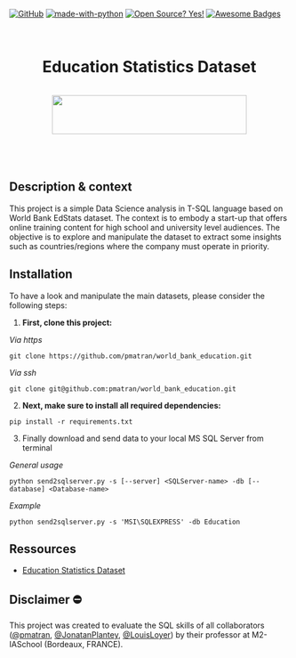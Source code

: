 

[![GitHub](https://badgen.net/badge/icon/github?icon=github&label)](https://github.com)
[![made-with-python](https://img.shields.io/badge/Made%20with-Python-1f425f.svg)](https://www.python.org/)
[![Open Source? Yes!](https://badgen.net/badge/Open%20Source%20%3F/Yes%21/blue?icon=github)](https://github.com/Naereen/badges/)
[![Awesome Badges](https://img.shields.io/badge/badges-awesome-green.svg)](https://github.com/Naereen/badges)


<br>
<H1 align="center">
	<b>Education Statistics Dataset</b>
	<br>
	<br>
	<img height="70" width="350" src="https://upload.wikimedia.org/wikipedia/commons/8/87/The_World_Bank_logo.svg">
</H1>
<br>
<br>


Description & context
-----------------------------------------------
This project is a simple Data Science analysis in T-SQL language based on World Bank EdStats dataset.
The context is to embody a start-up that offers online training content for high school and university level audiences.
The objective is to explore and manipulate the dataset to extract some insights such as countries/regions where the company must operate in priority.


Installation
------------------------------------------------
To have a look and manipulate the main datasets, please consider the following steps:

1. **First, clone this project:**

_Via https_
```shell
git clone https://github.com/pmatran/world_bank_education.git
```
_Via ssh_
```shell
git clone git@github.com:pmatran/world_bank_education.git
```

2. **Next, make sure to install all required dependencies:**

```shell
pip install -r requirements.txt
```

3. Finally download and send data to your local MS SQL Server from terminal

_General usage_
```shell
python send2sqlserver.py -s [--server] <SQLServer-name> -db [--database] <Database-name>
```

_Example_
```shell
python send2sqlserver.py -s 'MSI\SQLEXPRESS' -db Education
```


Ressources
-----------------------------------------------
+ [Education Statistics Dataset](https://datacatalog.worldbank.org/search/dataset/0038480)


Disclaimer :no_entry:
-----------------------------------------------
This project was created to evaluate the SQL skills of all collaborators ([@pmatran](https://github.com/pmatran), [@JonatanPlantey](https://github.com/JonatanPlantey), [@LouisLoyer](https://github.com/LouisLoyer)) by their professor at M2-IASchool (Bordeaux, FRANCE).